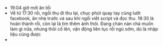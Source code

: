 - 19:04 giờ mới ăn tối
- Về từ 17:30 rồi, ngồi thu đi thu lại, chục phút quay tay cùng lướt facebook, ăn nhẹ trước và sau khi ngồi viết script và đọc thu. 18:30 là hoàn thành rồi, còn lại là tìm thêm ảnh thôi. Đang chán nản chả muốn làm gì nữa, nhưng thôi cố lên, vận động liên tục rồi ngủ sớm, dù là nhập liệu cũng được
-